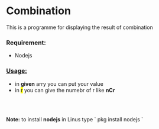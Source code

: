 <h1>Combination</h1>
<p>This is a programme for displaying the result of combination</p>
<h3>Requirement:</h3>
<ul>
<li>Nodejs</li>
</ul>
<h3> <u>Usage:</u></h3>
<ul style="list-style-type➡️">
  <li>in <strong>given</strong> arry you can put your value
  </li>
  <li>in <mark>r</mark> you can give the numebr of r like <b> nCr</b>
  </li>
</ul>
<br>
<br>
<p><strong>Note:</strong> to install <b>nodejs</b> in Linus type ` pkg install nodejs ` </p>
